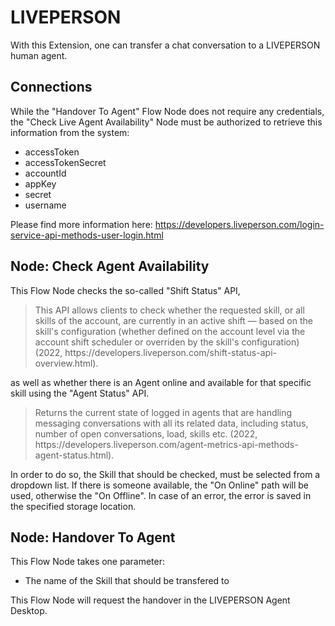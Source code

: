 ﻿# LIVEPERSON

With this Extension, one can transfer a chat conversation to a LIVEPERSON human agent.

## Connections

While the "Handover To Agent" Flow Node does not require any credentials, the "Check Live Agent Availability" Node must be authorized to retrieve this information from the system:

- accessToken
- accessTokenSecret
- accountId
- appKey
- secret
- username

Please find more information here: https://developers.liveperson.com/login-service-api-methods-user-login.html

## Node: Check Agent Availability

This Flow Node checks the so-called "Shift Status" API,

<blockquote>
This API allows clients to check whether the requested skill, or all skills of the account, are currently in an active shift — based on the skill's configuration (whether defined on the account level via the account shift scheduler or overriden by the skill's configuration) (2022, https://developers.liveperson.com/shift-status-api-overview.html).
</blockquote>

as well as whether there is an Agent online and available for that specific skill using the "Agent Status" API.

<blockquote>
Returns the current state of logged in agents that are handling messaging conversations with all its related data, including status, number of open conversations, load, skills etc. (2022, https://developers.liveperson.com/agent-metrics-api-methods-agent-status.html).
</blockquote>

In order to do so, the Skill that should be checked, must be selected from a dropdown list. If there is someone available, the "On Online" path will be used, otherwise the "On Offline". In case of an error, the error is saved in the specified storage location.

## Node: Handover To Agent

This Flow Node takes one parameter:
- The name of the Skill that should be transfered to

This Flow Node will request the handover in the LIVEPERSON Agent Desktop.